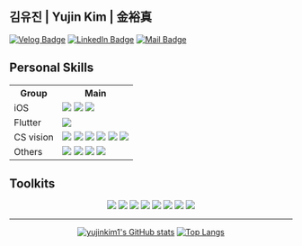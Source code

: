 <!--MyProfiles-->
## 김유진 | Yujin Kim | 金裕真

[![Velog Badge](https://img.shields.io/badge/Velog-20C997?style=flat-square&logo=Velog&logoColor=fff&link=https://velog.io/@yujinkim1)](https://velog.io/@yujinkim1)
[![LinkedIn Badge](https://img.shields.io/badge/yujinKim-0A66C2?style=flat-square&logo=LinkedIn&logoColor=fff&link=https://www.linkedin.com/in/yujinkim1111)](https://www.linkedin.com/in/yujinkim1111)
[![Mail Badge](https://img.shields.io/badge/Mail-005FF9?style=flat-square&logo=Mail.Ru&logoColor=fff&link=mailto:yujin7621@me.com)](mailto:yujinkim1.dev@gmail.com)

<!--SheidsBadgeform-->

## Personal Skills

<div align=center>
    <table border="0" align=center>
        <th>Group</th>
        <th>Main</th>
        <tr>
            <td>iOS</td>
            <td>
                <img src="https://img.shields.io/badge/Swift-F05138?style=flat-square&logo=Swift&logoColor=fff"/>
                <img src="https://img.shields.io/badge/SwiftUI-007FFF?style=flat-square&logo=Swift&logoColor=fff&textColor=000"/>
                <img src="https://img.shields.io/badge/CoreML-1386A6?style=flat-square&logo=Swift&logoColor=fff&textColor=000"/>
            </td>
        </tr>
        <tr>
            <td>Flutter</td>
            <td>
                <img src="https://img.shields.io/badge/Dart-0175C2?style=flat-square&logo=Dart&logoColor=fff"/>
            </td>
        </tr>
        <tr>
            <td>CS vision</td>
            <td>
                <img src="https://img.shields.io/badge/Jupyter-F37626?style=flat-square&logo=Jupyter&logoColor=fff"/>
                <img src="https://img.shields.io/badge/ScikitLearn-F7931E?style=flat-square&logo=ScikitLearn&logoColor=fff&textColor=000"/>
                <img src="https://img.shields.io/badge/Tensorflow-FF6F00?style=flat-square&logo=Tensorflow&logoColor=fff&textColor=000"/>
                <img src="https://img.shields.io/badge/TFLite-FF6F00?style=flat-square&logo=Tensorflow&logoColor=fff&textColor=000"/>
                <img src="https://img.shields.io/badge/Pytorch-EE4C2C?style=flat-square&logo=Pytorch&logoColor=fff&textColor=000"/>
                <img src="https://img.shields.io/badge/Keras-D00000?style=flat-square&logo=Keras&logoColor=fff&textColor=000"/>
            </td>
        </tr>
        <tr>
            <td>Others</td>
            <td>
                <img src="https://img.shields.io/badge/Python-3776AB?style=flat-square&logo=Python&logoColor=fff"/>
                <img src="https://img.shields.io/badge/HTML-E34F26?style=flat-square&logo=HTML5&logoColor=fff"/>
                <img src="https://img.shields.io/badge/CSS-1572B6?style=flat-square&logo=CSS3&logoColor=fff"/>
                <img src="https://img.shields.io/badge/JavaScript-F7DF1E?style=flat-square&logo=JavaScript&logoColor=2d2d2d"/>
            </td>
        </tr>
    </table>
</div>

## Toolkits

<div align=center>
    <img src="https://img.shields.io/badge/VScode-007ACC?style=flat-square&logo=VisualStudioCode&logoColor=fff"/>
    <img src="https://img.shields.io/badge/Xcode-147EFB?style=flat-square&logo=Xcode&logoColor=fff"/>
    <img src="https://img.shields.io/badge/EclipseIDE-2C2255?style=flat-square&logo=EclipseIDE&logoColor=fff"/>
    <img src="https://img.shields.io/badge/AndroidStudio-3DDC84?style=flat-square&logo=AndroidStudio&logoColor=fff"/>
    <img src="https://img.shields.io/badge/UnrealEngine-0E1128?style=flat-square&logo=UnrealEngine&logoColor=fff"/>
    <img src="https://img.shields.io/badge/MicrosoftOffice-D83B01?style=flat-square&logo=MicrosoftOffice&logoColor=fff"/>
    <img src="https://img.shields.io/badge/Trello-0052CC?style=flat-square&logo=Trello&logoColor=fff"/>
    <img src="https://img.shields.io/badge/Notion-000000?style=flat-square&logo=Notion&logoColor=fff"/>
</div>  

---

<!--CalculateRanks&MostUsedlangeages-->
<!--30,12c2e9,c471ed,f64f59-->
<!--2d2d2d&bg_color=60,faf5f5,e6dada,274046-->

<div align=center>

[![yujinkim1's GitHub stats](https://github-readme-stats.vercel.app/api?username=yujinkim1&count_private=true&card_width=360&title_color=2d2d2d&text_color=2d2d2d)](https://github.com/anuraghazra/github-readme-stats)
[![Top Langs](https://github-readme-stats.vercel.app/api/top-langs/?username=yujinkim1&langs_count=8&hide=cmake&layout=compact&title_color=2d2d2d)](https://github.com/anuraghazra/github-readme-stats)

</div>